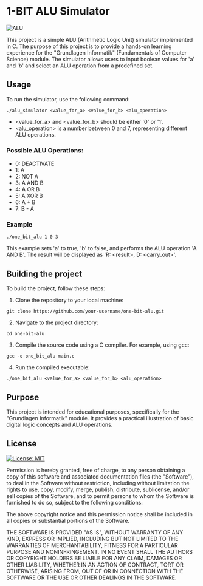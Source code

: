 # 1-BIT ALU Simulator
![ALU](https://upload.wikimedia.org/wikipedia/commons/1/17/Simplified-ALU.svg)


This project is a simple ALU (Arithmetic Logic Unit) simulator implemented in C. The purpose of this project is to provide a hands-on learning experience for the "Grundlagen Informatik" (Fundamentals of Computer Science) module. The simulator allows users to input boolean values for 'a' and 'b' and select an ALU operation from a predefined set.

## Usage

To run the simulator, use the following command:

```
./alu_simulator <value_for_a> <value_for_b> <alu_operation>
```

- <value_for_a> and <value_for_b> should be either '0' or '1'.
- <alu_operation> is a number between 0 and 7, representing different ALU operations.

### Possible ALU Operations:
- 0: DEACTIVATE
- 1: A
- 2: NOT A
- 3: A AND B
- 4: A OR B
- 5: A XOR B
- 6: A + B
- 7: B - A

### Example 
```
./one_bit_alu 1 0 3
```
This example sets 'a' to true, 'b' to false, and performs the ALU operation 'A AND B'. The result will be displayed as 'R: &lt;result&gt;, D: <carry_out>'.

## Building the project
To build the project, follow these steps:

1) Clone the repository to your local machine:
```
git clone https://github.com/your-username/one-bit-alu.git
```

2) Navigate to the project directory:
```
cd one-bit-alu
```

3) Compile the source code using a C compiler. For example, using gcc:
```
gcc -o one_bit_alu main.c
```

4) Run the compiled executable:
```
./one_bit_alu <value_for_a> <value_for_b> <alu_operation>
```

## Purpose
This project is intended for educational purposes, specifically for the "Grundlagen Informatik" module. 
It provides a practical illustration of basic digital logic concepts and ALU operations.

## License

[![License: MIT](https://img.shields.io/badge/License-MIT-yellow.svg)](https://opensource.org/licenses/MIT)

Permission is hereby granted, free of charge, to any person obtaining a copy
of this software and associated documentation files (the "Software"), to deal
in the Software without restriction, including without limitation the rights
to use, copy, modify, merge, publish, distribute, sublicense, and/or sell
copies of the Software, and to permit persons to whom the Software is
furnished to do so, subject to the following conditions:

The above copyright notice and this permission notice shall be included in
all copies or substantial portions of the Software.

THE SOFTWARE IS PROVIDED "AS IS", WITHOUT WARRANTY OF ANY KIND, EXPRESS OR
IMPLIED, INCLUDING BUT NOT LIMITED TO THE WARRANTIES OF MERCHANTABILITY,
FITNESS FOR A PARTICULAR PURPOSE AND NONINFRINGEMENT. IN NO EVENT SHALL THE
AUTHORS OR COPYRIGHT HOLDERS BE LIABLE FOR ANY CLAIM, DAMAGES OR OTHER
LIABILITY, WHETHER IN AN ACTION OF CONTRACT, TORT OR OTHERWISE, ARISING FROM,
OUT OF OR IN CONNECTION WITH THE SOFTWARE OR THE USE OR OTHER DEALINGS IN
THE SOFTWARE.

